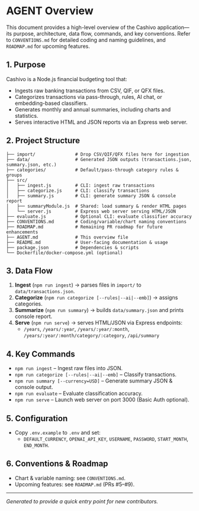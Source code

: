# AGENT Overview

This document provides a high-level overview of the Cashivo application—its purpose, architecture, data flow, commands, and key conventions. Refer to `CONVENTIONS.md` for detailed coding and naming guidelines, and `ROADMAP.md` for upcoming features.

## 1. Purpose
Cashivo is a Node.js financial budgeting tool that:
- Ingests raw banking transactions from CSV, QIF, or QFX files.
- Categorizes transactions via pass-through, rules, AI chat, or embedding-based classifiers.
- Generates monthly and annual summaries, including charts and statistics.
- Serves interactive HTML and JSON reports via an Express web server.

## 2. Project Structure
```
├── import/               # Drop CSV/QIF/QFX files here for ingestion
├── data/                 # Generated JSON outputs (transactions.json, summary.json, etc.)
├── categories/           # Default/pass-through category rules & groups
├── src/
│   ├── ingest.js         # CLI: ingest raw transactions
│   ├── categorize.js     # CLI: classify transactions
│   ├── summary.js        # CLI: generate summary JSON & console report
│   ├── summaryModule.js  # Shared: load summary & render HTML pages
│   └── server.js         # Express web server serving HTML/JSON
├── evaluate.js           # Optional CLI: evaluate classifier accuracy
├── CONVENTIONS.md        # Coding/variable/chart naming conventions
├── ROADMAP.md            # Remaining PR roadmap for future enhancements
├── AGENT.md              # This overview file
├── README.md             # User-facing documentation & usage
├── package.json          # Dependencies & scripts
└── Dockerfile/docker-compose.yml (optional)
```

## 3. Data Flow
1. **Ingest** (`npm run ingest`) → parses files in `import/` to `data/transactions.json`.
2. **Categorize** (`npm run categorize [--rules|--ai|--emb]`) → assigns categories.
3. **Summarize** (`npm run summary`) → builds `data/summary.json` and prints console report.
4. **Serve** (`npm run serve`) → serves HTML/JSON via Express endpoints:
   - `/years`, `/years/:year`, `/years/:year/:month`, `/years/:year/:month/category/:category`, `/api/summary`

## 4. Key Commands
- `npm run ingest` – Ingest raw files into JSON.
- `npm run categorize [--rules|--ai|--emb]` – Classify transactions.
- `npm run summary [--currency=USD]` – Generate summary JSON & console output.
- `npm run evaluate` – Evaluate classification accuracy.
- `npm run serve` – Launch web server on port 3000 (Basic Auth optional).

## 5. Configuration
- Copy `.env.example` to `.env` and set:
  - `DEFAULT_CURRENCY`, `OPENAI_API_KEY`, `USERNAME`, `PASSWORD`, `START_MONTH`, `END_MONTH`.

## 6. Conventions & Roadmap
- Chart & variable naming: see `CONVENTIONS.md`.
- Upcoming features: see `ROADMAP.md` (PRs #5–#9).

---
_Generated to provide a quick entry point for new contributors._